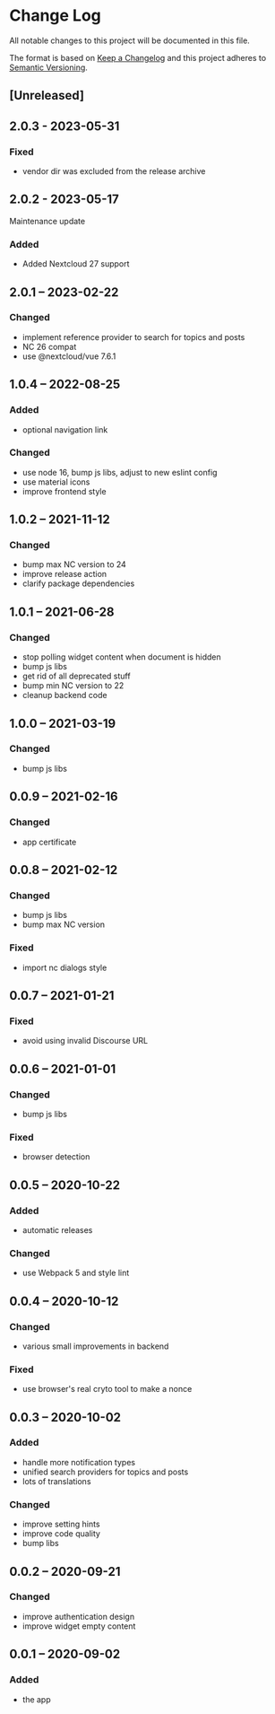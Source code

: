 # Change Log
All notable changes to this project will be documented in this file.

The format is based on [Keep a Changelog](http://keepachangelog.com/)
and this project adheres to [Semantic Versioning](http://semver.org/).

## [Unreleased]

## 2.0.3 - 2023-05-31

### Fixed

- vendor dir was excluded from the release archive

## 2.0.2 - 2023-05-17

Maintenance update

### Added

- Added Nextcloud 27 support

## 2.0.1 – 2023-02-22
### Changed
- implement reference provider to search for topics and posts
- NC 26 compat
- use @nextcloud/vue 7.6.1

## 1.0.4 – 2022-08-25
### Added
- optional navigation link

### Changed
- use node 16, bump js libs, adjust to new eslint config
- use material icons
- improve frontend style

## 1.0.2 – 2021-11-12
### Changed
- bump max NC version to 24
- improve release action
- clarify package dependencies

## 1.0.1 – 2021-06-28
### Changed
- stop polling widget content when document is hidden
- bump js libs
- get rid of all deprecated stuff
- bump min NC version to 22
- cleanup backend code

## 1.0.0 – 2021-03-19
### Changed
- bump js libs

## 0.0.9 – 2021-02-16
### Changed
- app certificate

## 0.0.8 – 2021-02-12
### Changed
- bump js libs
- bump max NC version

### Fixed
- import nc dialogs style

## 0.0.7 – 2021-01-21
### Fixed
- avoid using invalid Discourse URL

## 0.0.6 – 2021-01-01
### Changed
- bump js libs

### Fixed
- browser detection

## 0.0.5 – 2020-10-22
### Added
- automatic releases

### Changed
- use Webpack 5 and style lint

## 0.0.4 – 2020-10-12
### Changed
- various small improvements in backend

### Fixed
- use browser's real cryto tool to make a nonce

## 0.0.3 – 2020-10-02
### Added
- handle more notification types
- unified search providers for topics and posts
- lots of translations

### Changed
- improve setting hints
- improve code quality
- bump libs

## 0.0.2 – 2020-09-21
### Changed
* improve authentication design
* improve widget empty content

## 0.0.1 – 2020-09-02
### Added
* the app

